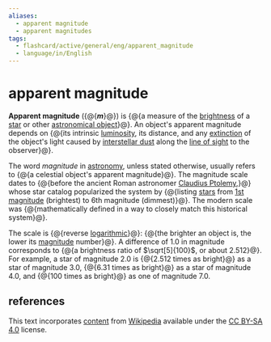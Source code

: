 ```yaml
---
aliases:
  - apparent magnitude
  - apparent magnitudes
tags:
  - flashcard/active/general/eng/apparent_magnitude
  - language/in/English
---
```


# apparent magnitude

__Apparent magnitude__ ({@{___m___}@}) is {@{a measure of the [brightness](irradiance.md) of a [star](star.md) or other [astronomical object](astronomical%20object.md)}@}. An object's apparent magnitude depends on {@{its intrinsic [luminosity](luminosity.md), its distance, and any [extinction](extinction%20(astronomy).md) of the object's light caused by [interstellar dust](cosmic%20dust.md) along the [line of sight](line%20of%20sight.md) to the observer}@}. <!--SR:!2025-07-21,279,330!2025-11-23,325,297!2025-06-19,254,337-->

The word _magnitude_ in [astronomy](astronomy.md), unless stated otherwise, usually refers to {@{a celestial object's apparent magnitude}@}. The magnitude scale dates to {@{before the ancient Roman astronomer [Claudius Ptolemy](Ptolemy.md),}@} whose star catalog popularized the system by {@{listing [stars](star.md) from [1st magnitude](first-magnitude%20star.md) (brightest) to 6th magnitude (dimmest)}@}. The modern scale was {@{mathematically defined in a way to closely match this historical system}@}. <!--SR:!2025-09-05,319,337!2025-05-07,211,310!2025-05-24,234,337!2025-04-05,191,317-->

The scale is {@{reverse [logarithmic](logarithmic%20scale.md)}@}: {@{the brighter an object is, the lower its [magnitude](magnitude%20(astronomy).md) number}@}. A difference of 1.0 in magnitude corresponds to {@{a brightness ratio of $\sqrt[5]{100}$, or about 2.512}@}. For example, a star of magnitude 2.0 is {@{2.512 times as bright}@} as a star of magnitude 3.0, {@{6.31 times as bright}@} as a star of magnitude 4.0, and {@{100 times as bright}@} as one of magnitude 7.0. <!--SR:!2025-08-13,301,337!2025-06-17,252,330!2025-11-27,326,290!2025-01-11,114,290!2025-10-25,312,297!2025-09-09,321,337-->

## references

This text incorporates [content](https://en.wikipedia.org/wiki/apparent_magnitude) from [Wikipedia](Wikipedia.md) available under the [CC BY-SA 4.0](https://creativecommons.org/licenses/by-sa/4.0/) license.

